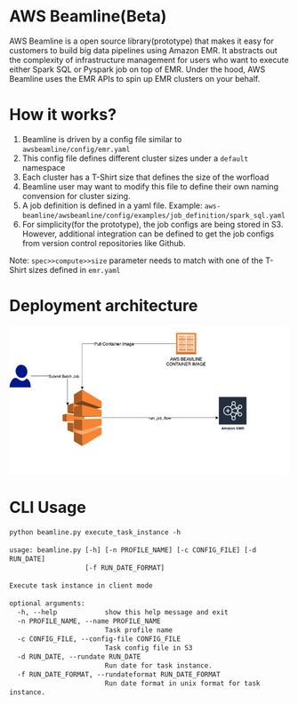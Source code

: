 # AWS Beamline(Beta)
AWS Beamline is a open source library(prototype) that makes it easy for customers to build big data pipelines using Amazon EMR. It abstracts out the complexity of infrastructure management for users who want to execute either Spark SQL or Pyspark job on top of EMR. Under the hood, AWS Beamline uses the EMR APIs to spin up EMR clusters on your behalf.  

# How it works?

1. Beamline is driven by a config file similar to `awsbeamline/config/emr.yaml`
2. This config file defines different cluster sizes under a `default` namespace
3. Each cluster has a T-Shirt size that defines the size of the worfload
4. Beamline user may want to modify this file to define their own naming convension for cluster sizing.
5. A job definition is defined in a yaml file. Example:  `aws-beamline/awsbeamline/config/examples/job_definition/spark_sql.yaml` 
6. For simplicity(for the prototype), the job configs are being stored in S3. However, additional integration can be defined to get the job configs from version control repositories like Github. 

Note: `spec>>compute>>size` parameter needs to match  with one of the T-Shirt sizes defined in `emr.yaml`

# Deployment architecture

![Architecture](./assets/Architecture.png)

# CLI Usage

	python beamline.py execute_task_instance -h

	usage: beamline.py [-h] [-n PROFILE_NAME] [-c CONFIG_FILE] [-d RUN_DATE]
	                   [-f RUN_DATE_FORMAT]

	Execute task instance in client mode

	optional arguments:
	  -h, --help            show this help message and exit
	  -n PROFILE_NAME, --name PROFILE_NAME
	                        Task profile name
	  -c CONFIG_FILE, --config-file CONFIG_FILE
	                        Task config file in S3
	  -d RUN_DATE, --rundate RUN_DATE
	                        Run date for task instance.
	  -f RUN_DATE_FORMAT, --rundateformat RUN_DATE_FORMAT
	                        Run date format in unix format for task instance.